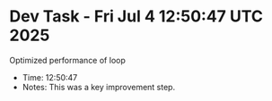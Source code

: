 # Dev Task - Fri Jul  4 12:50:47 UTC 2025
Optimized performance of loop
- Time: 12:50:47
- Notes: This was a key improvement step.
